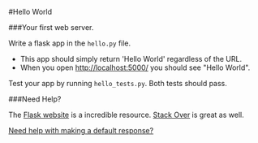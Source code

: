 
#Hello World

###Your first web server.

Write a flask app in the `hello.py` file.

- This app should simply return 'Hello World' regardless of the URL.
- When you open [http://localhost:5000/](http://localhost:5000/) you should see "Hello World".

Test your app by running `hello_tests.py`. Both tests should pass.

###Need Help?

The [Flask website](http://flask.pocoo.org/) is a incredible resource.
[Stack Over](http://stackoverflow.com/) is great as well.

[Need help with making a default response?](https://www.google.com/search?q=flask+default+route&oq=flask+default+route)

